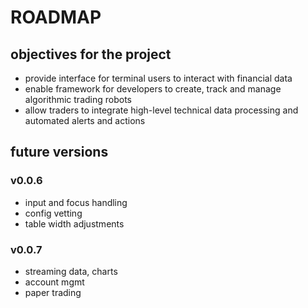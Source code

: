 # ROADMAP

## objectives for the project

- provide interface for terminal users to interact with financial data
- enable framework for developers to create, track and manage
    algorithmic trading robots
- allow traders to integrate high-level technical data processing and
    automated alerts and actions

## future versions

### v0.0.6
- input and focus handling
- config vetting
- table width adjustments

### v0.0.7
- streaming data, charts
- account mgmt
- paper trading
